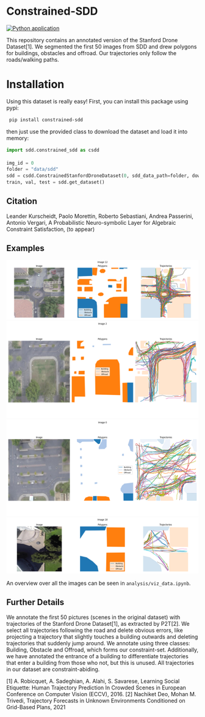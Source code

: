 # Constrained-SDD
[![Python application](https://github.com/april-tools/constrained-sdd/actions/workflows/python-app.yml/badge.svg)](https://github.com/april-tools/constrained-sdd/actions/workflows/python-app.yml)

This repository contains an annotated version of the Stanford Drone Dataset[1]. We segmented the first 50 images from SDD and drew polygons for buildings, obstacles and offroad. Our trajectories only follow the roads/walking paths.

# Installation

Using this dataset is really easy! First, you can install this package using pypi:
```bash
 pip install constrained-sdd
```
then just use the provided class to download the dataset and load it into memory:
```python
import sdd.constrained_sdd as csdd

img_id = 0
folder = "data/sdd"
sdd = csdd.ConstrainedStanfordDroneDataset(0, sdd_data_path=folder, download=True)
train, val, test = sdd.get_dataset()
```

## Citation

Leander Kurscheidt, Paolo Morettin, Roberto Sebastiani, Andrea Passerini, Antonio Vergari, A Probabilistic Neuro-symbolic Layer for Algebraic Constraint Satisfaction, (to appear)

## Examples

![Image 12](imgs/img12.png)
![Image 2](imgs/img2.png)
![Image 0](imgs/img0.png)
![Image 18](imgs/img18.png)

An overview over all the images can be seen in `analysis/viz_data.ipynb`.

## Further Details

We annotate the first 50 pictures (scenes in the original dataset) with trajectories of the Stanford Drone Dataset[1], as extracted by P2T[2]. We select all trajectories following the road and delete obvious errors, like projecting a trajectory that slightly touches a building outwards and deleting trajectories that suddenly jump around. We annotate using three classes: Building, Obstacle and Offroad, which forms our constraint-set. Additionally, we have annotated the entrance of a building to differentiate trajectories that enter a building from those who not, but this is unused. All trajectories in our dataset are constraint-abiding.


[1]  A. Robicquet, A. Sadeghian, A. Alahi, S. Savarese, Learning Social Etiquette: Human Trajectory Prediction In Crowded Scenes in European Conference on Computer Vision (ECCV), 2016. 
[2] Nachiket Deo, Mohan M. Trivedi, Trajectory Forecasts in Unknown Environments Conditioned on Grid-Based Plans, 2021